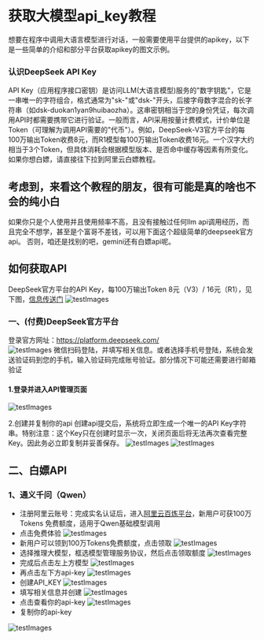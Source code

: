 # 获取大模型api_key教程

想要在程序中调用大语言模型进行对话，一般需要使用平台提供的apikey，以下是一些简单的介绍和部分平台获取apikey的图文示例。

### 认识DeepSeek API Key

API Key（应用程序接口密钥）是访问LLM(大语言模型)服务的"数字钥匙"，它是一串唯一的字符组合，格式通常为"sk-"或"dsk-"开头，后接字母数字混合的长字符串（如dsk-duokan1yan9huibaozha）。这串密钥相当于您的身份凭证，每次调用API时都需要携带它进行验证。一般而言，API采用按量计费模式，计价单位是Token（可理解为调用API需要的"代币"）。例如，DeepSeek-V3官方平台的每100万输出Token收费8元，而R1模型每100万输出Token收费16元。一个汉字大约相当于3个Token，但具体消耗会根据模型版本、是否命中缓存等因素有所变化。
如果你想白嫖，请直接往下拉到阿里云白嫖教程。
## 考虑到，来看这个教程的朋友，很有可能是真的啥也不会的纯小白
如果你只是个人使用并且使用频率不高，且没有接触过任何llm api调用经历，而且完全不想学，甚至是个富哥不差钱，可以用下面这个超级简单的deepseek官方api。
否则，咱还是找别的吧，gemini还有白嫖api呢。
 
## 如何获取API
DeepSeek官方平台的API Key，每100万输出Token 8元（V3）/ 16元（R1），见下图，[信息传送门](https://api-docs.deepseek.com/zh-cn/quick_start/pricing)
![testImages](1.png)
 
### 一、(付费)DeepSeek官方平台
登录官方网址：https://platform.deepseek.com/ <br>
![testImages](2.png)
微信扫码登陆，并填写相关信息。或者选择手机号登陆，系统会发送验证码到您的手机，输入验证码完成账号验证。部分情况下可能还需要进行邮箱验证
#### 1.登录并进入API管理页面
 ![testImages](3.png)

2.创建并复制你的api
创建api提交后，系统将立即生成一个唯一的API Key字符串。特别注意：这个Key只在创建时显示一次，关闭页面后将无法再次查看完整Key。因此务必立即复制并妥善保存。
 ![testImages](4.png)
 ![testImages](5.png)

## 二、白嫖API
### 1、通义千问（Qwen）
*  ​注册阿里云账号​​：完成实名认证后，进入[阿里云百炼平台](https://www.aliyun.com/product/bailian)，新用户可获 ​​100万Tokens​​ 免费额度，适用于Qwen基础模型调用
*  点击免费体验
  ![testImages](q1.png)
* 新用户可以领到100万Tokens免费额度，点击领取
![testImages](q2.png) 
* 选择推理大模型，框选模型管理服务协议，然后点击领取额度
![testImages](q3.png)
* 完成后点击左上方模型
![testImages](q4.png)
* 再点击左下方api-key
![testImages](q5.png)
* 创建API_KEY
![testImages](q6.png)
* 填写相关信息并创建
![testImages](q7.png)
* 点击查看你的api-key
![testImages](q8.png)
* 复制你的api-key

![testImages](q9.png)

